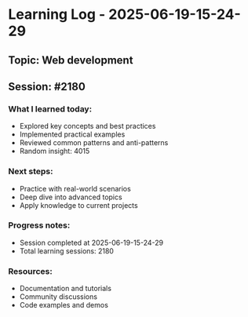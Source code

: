 # Learning Log - 2025-06-19-15-24-29

## Topic: Web development
## Session: #2180

### What I learned today:
- Explored key concepts and best practices
- Implemented practical examples  
- Reviewed common patterns and anti-patterns
- Random insight: 4015

### Next steps:
- Practice with real-world scenarios
- Deep dive into advanced topics
- Apply knowledge to current projects

### Progress notes:
- Session completed at 2025-06-19-15-24-29
- Total learning sessions: 2180

### Resources:
- Documentation and tutorials
- Community discussions
- Code examples and demos
